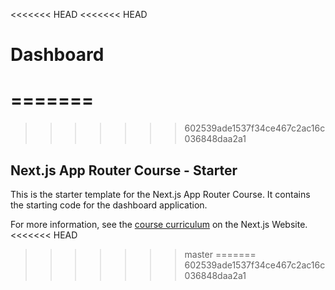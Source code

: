 <<<<<<< HEAD
<<<<<<< HEAD
# Dashboard
=======
=======
>>>>>>> 602539ade1537f34ce467c2ac16c036848daa2a1
## Next.js App Router Course - Starter

This is the starter template for the Next.js App Router Course. It contains the starting code for the dashboard application.

For more information, see the [course curriculum](https://nextjs.org/learn) on the Next.js Website.
<<<<<<< HEAD
>>>>>>> master
=======
>>>>>>> 602539ade1537f34ce467c2ac16c036848daa2a1
